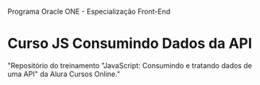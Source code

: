 Programa Oracle ONE - Especialização Front-End

# Curso JS Consumindo Dados da API

"Repositório do treinamento "JavaScript: Consumindo e tratando dados de uma API" da Alura Cursos Online."

